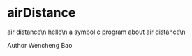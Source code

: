 # airDistance

air distance\n
hello\n
a symbol c program about air distance\n

Author Wencheng Bao 
